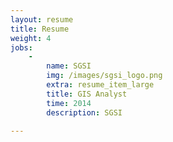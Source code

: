 ```yaml
---
layout: resume
title: Resume
weight: 4
jobs:
    -
        name: SGSI
        img: /images/sgsi_logo.png
        extra: resume_item_large
        title: GIS Analyst
        time: 2014
        description: SGSI

---
```

